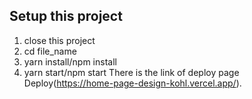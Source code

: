 ## Setup this project
1. close this project
2. cd file_name
3. yarn install/npm install
4. yarn start/npm start
There is the link of deploy page Deploy(https://home-page-design-kohl.vercel.app/).

